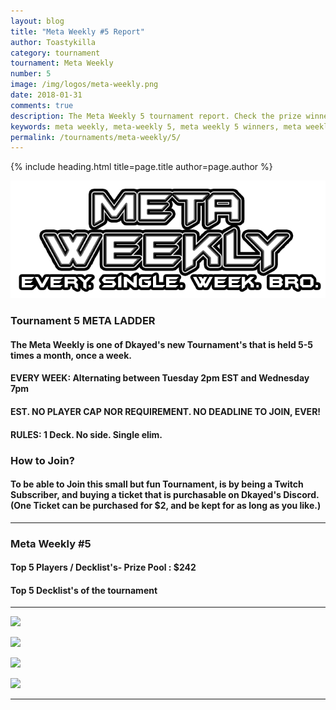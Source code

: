 ```yaml
---
layout: blog
title: "Meta Weekly #5 Report"
author: Toastykilla
category: tournament
tournament: Meta Weekly
number: 5
image: /img/logos/meta-weekly.png
date: 2018-01-31
comments: true
description: The Meta Weekly 5 tournament report. Check the prize winners and their decks here.
keywords: meta weekly, meta-weekly 5, meta weekly 5 winners, meta weekly 5 decks, tournament
permalink: /tournaments/meta-weekly/5/
---
```


{% include heading.html title=page.title author=page.author %}

![](/img/logos/meta-weekly.png)

### Tournament 5 META LADDER 

#### The Meta Weekly is one of Dkayed's new Tournament's that is held 5-5 times a month, once a week.

#### EVERY WEEK: Alternating between Tuesday 2pm EST and Wednesday 7pm

#### EST. NO PLAYER CAP NOR REQUIREMENT. NO DEADLINE TO JOIN, EVER!

#### RULES: 1 Deck. No side. Single elim.

### How to Join?

#### To be able to Join this small but fun Tournament, is by being a Twitch Subscriber, and buying a ticket that is purchasable on Dkayed's Discord.  (One Ticket can be purchased for $2, and be kept for as long as you like.)

----------

### Meta Weekly #5

#### Top 5 Players /  Decklist's- Prize Pool : $242

#### Top 5 Decklist's of the tournament 

---------- 

![](https://i.imgur.com/R0zxqAJ.png)

![](https://i.imgur.com/ZAKdfkz.png)

![](https://i.imgur.com/kSc1kZX.png)

![](https://i.imgur.com/uY4EgX6.png)


----------
